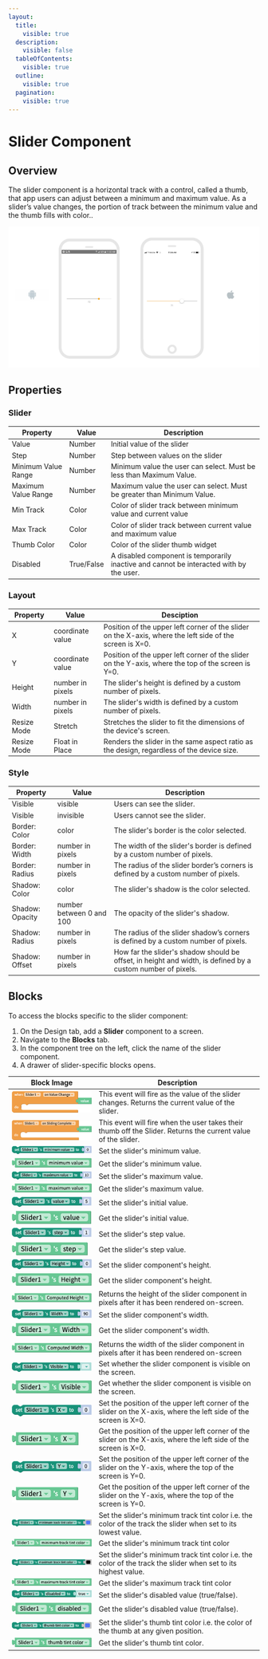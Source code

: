 ```yaml
---
layout:
  title:
    visible: true
  description:
    visible: false
  tableOfContents:
    visible: true
  outline:
    visible: true
  pagination:
    visible: true
---
```


# Slider Component

## Overview

The slider component is a horizontal track with a control, called a thumb, that app users can adjust between a minimum and maximum value. As a slider’s value changes, the portion of track between the minimum value and the thumb fills with color..

![](../../../.gitbook/assets/slider-fig-2.png)

## Properties

### Slider

| Property            | Value      | Description                                                                             |
| ------------------- | ---------- | --------------------------------------------------------------------------------------- |
| Value               | Number     | Initial value of the slider                                                             |
| Step                | Number     | Step between values on the slider                                                       |
| Minimum Value Range | Number     | Minimum value the user can select. Must be less than Maximum Value.                     |
| Maximum Value Range | Number     | Maximum value the user can select. Must be greater than Minimum Value.                  |
| Min Track           | Color      | Color of slider track between minimum value and current value                           |
| Max Track           | Color      | Color of slider track between current value and maximum value                           |
| Thumb Color         | Color      | Color of the slider thumb widget                                                        |
| Disabled            | True/False | A disabled component is temporarily inactive and cannot be interacted with by the user. |

### Layout

| Property    | Value            | Desciption                                                                                               |
| ----------- | ---------------- | -------------------------------------------------------------------------------------------------------- |
| X           | coordinate value | Position of the upper left corner of the slider on the X-axis, where the left side of the screen is X=0. |
| Y           | coordinate value | Position of the upper left corner of the slider on the Y-axis, where the top of the screen is Y=0.       |
| Height      | number in pixels | The slider's height is defined by a custom number of pixels.                                             |
| Width       | number in pixels | The slider's width is defined by a custom number of pixels.                                              |
| Resize Mode | Stretch          | Stretches the slider to fit the dimensions of the device's screen.                                       |
| Resize Mode | Float in Place   | Renders the slider in the same aspect ratio as the design, regardless of the device size.                |

### **Style**

| Property        | Value                    | Description                                                                                                 |
| --------------- | ------------------------ | ----------------------------------------------------------------------------------------------------------- |
| Visible         | visible                  | Users can see the slider.                                                                                   |
| Visible         | invisible                | Users cannot see the slider.                                                                                |
| Border: Color   | color                    | The slider's border is the color selected.                                                                  |
| Border: Width   | number in pixels         | The width of the slider's border is defined by a custom number of pixels.                                   |
| Border: Radius  | number in pixels         | The radius of the slider border’s corners is defined by a custom number of pixels.                          |
| Shadow: Color   | color                    | The slider's shadow is the color selected.                                                                  |
| Shadow: Opacity | number between 0 and 100 | The opacity of the slider's shadow.                                                                         |
| Shadow: Radius  | number in pixels         | The radius of the slider shadow’s corners is defined by a custom number of pixels.                          |
| Shadow: Offset  | number in pixels         | How far the slider's shadow should be offset, in height and width, is defined by a custom number of pixels. |

## Blocks

To access the blocks specific to the slider component:

1. On the Design tab, add a **Slider** component to a screen.
2. Navigate to the **Blocks** tab.
3. In the component tree on the left, click the name of the slider component.
4. A drawer of slider-specific blocks opens.

| Block Image                                                | Description                                                                                                      |
| ---------------------------------------------------------- | ---------------------------------------------------------------------------------------------------------------- |
| ![](../../../.gitbook/assets/onValueChange.png)            | This event will fire as the value of the slider changes. Returns the current value of the slider.                |
| ![](../../../.gitbook/assets/onSlidingComplete.png)        | This event will fire when the user takes their thumb off the Slider. Returns the current value of the slider.    |
| ![](../../../.gitbook/assets/setMinimumValue.png)          | Set the slider's minimum value.                                                                                  |
| ![](../../../.gitbook/assets/getMinimumValue.png)          | Get the slider's minimum value.                                                                                  |
| ![](../../../.gitbook/assets/setMaximumValue.png)          | Set the slider's maximum value.                                                                                  |
| ![](../../../.gitbook/assets/getMaximumValue.png)          | Get the slider's maximum value.                                                                                  |
| ![](../../../.gitbook/assets/getValue.png)                 | Set the slider's initial value.                                                                                  |
| ![](<../../../.gitbook/assets/setValue (1).png>)           | Get the slider's initial value.                                                                                  |
| ![](../../../.gitbook/assets/setStep.png)                  | Set the slider's step value.                                                                                     |
| ![](../../../.gitbook/assets/getStep.png)                  | Get the slider's step value.                                                                                     |
| ![](../../../.gitbook/assets/setHeight.png)                | Set the slider component's height.                                                                               |
| ![](../../../.gitbook/assets/getHeight.png)                | Get the slider component's height.                                                                               |
| ![](../../../.gitbook/assets/getComputedHeight.png)        | Returns the height of the slider component in pixels after it has been rendered on-screen.                       |
| ![](../../../.gitbook/assets/setWidth.png)                 | Set the slider component's width.                                                                                |
| ![](../../../.gitbook/assets/getWidth.png)                 | Get the slider component's width.                                                                                |
| ![](<../../../.gitbook/assets/getComputedWidth (1).png>)   | Returns the width of the slider component in pixels after it has been rendered on-screen                         |
| ![](../../../.gitbook/assets/setVisible.png)               | Set whether the slider component is visible on the screen.                                                       |
| ![](../../../.gitbook/assets/getVisible.png)               | Get whether the slider component is visible on the screen.                                                       |
| ![](../../../.gitbook/assets/setX.png)                     | Set the position of the upper left corner of the slider on the X-axis, where the left side of the screen is X=0. |
| ![](../../../.gitbook/assets/getX.png)                     | Get the position of the upper left corner of the slider on the X-axis, where the left side of the screen is X=0. |
| ![](../../../.gitbook/assets/setY.png)                     | Set the position of the upper left corner of the slider on the Y-axis, where the top of the screen is Y=0.       |
| ![](../../../.gitbook/assets/getY.png)                     | Get the position of the upper left corner of the slider on the Y-axis, where the top of the screen is Y=0.       |
| ![](../../../.gitbook/assets/setMinimumTrackTintColor.png) | Set the slider's minimum track tint color i.e. the color of the track the slider when set to its lowest value.   |
| ![](../../../.gitbook/assets/getMinimumTrackTintColor.png) | Get the slider's minimum track tint color                                                                        |
| ![](../../../.gitbook/assets/setMaximumTrackTintColor.png) | Set the slider's minimum track tint color i.e. the color of the track the slider when set to its highest value.  |
| ![](../../../.gitbook/assets/getMaximumTrackTintColor.png) | Get the slider's maximum track tint color                                                                        |
| ![](../../../.gitbook/assets/setDisabled.png)              | Set the slider's disabled value (true/false).                                                                    |
| ![](<../../../.gitbook/assets/getDisabled (1).png>)        | Get the slider's disabled value (true/false).                                                                    |
| ![](../../../.gitbook/assets/setThumbTintColor.png)        | Set the slider's thumb tint color i.e. the color of the thumb at any given position.                             |
| ![](../../../.gitbook/assets/getThumbTintColor.png)        | Get the slider's thumb tint color.                                                                               |

